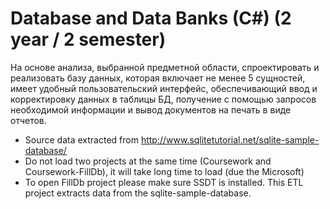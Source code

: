 # Database and Data Banks (C#) (2 year / 2 semester)

На основе анализа, выбранной предметной области, спроектировать и реализовать базу данных, которая включает не менее 5 сущностей, имеет удобный пользовательский интерфейс, обеспечивающий ввод и корректировку данных в таблицы БД, получение с помощью запросов необходимой информации и вывод документов на печать в виде отчетов.

* Source data extracted from http://www.sqlitetutorial.net/sqlite-sample-database/
* Do not load two projects at the same time (Coursework and Coursework-FillDb), it will take long time to load (due the Microsoft)
* To open FillDb project please make sure SSDT is installed. This ETL project extracts data from the sqlite-sample-database.
